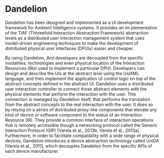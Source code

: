 # Dandelion
Dandelion has been designed and implemented as a UI development framework for Ambient Intelligence systems. It provides an im plementation of the TIAF (Thhreefold Interaction Abstraction Framework) abstraction levels as a distributed user interaction management system that uses model-driven engineering techniques to make the development of distributed physical user interfaces (DPUIs) easier and cheaper.

By using Dandelion, AmI developers are decoupled from the specific modalities, technologies and even physical location of the Interaction Resources (IRs) used to implement a particular DPUI. Developers can design and describe the UIs at the abstract level using the UsiXML language, and then implement the application UI control logic on top of the abstract concepts defined in the abstract UI. Dandelion uses a distributed user interaction controller to connect those abstract elements with the physical elements that perform the interaction with the user. This connection is managed by Dandelion itself, that performs the translation from the abstract concepts to the real interaction with the user. It does so by relying on a series of distributed proxy-like components that elevate any kind of device or software component to the status of an Interaction Resource (IR). They provide a common interface of interaction operations that is remotely accessible though a networking protocol called the Generic Interaction Protocol (GIP) [Varela et al., 2013b, Varela et al., 2013a]. Furthermore, in order to facilitate compatibility with a wide range of physical devices, Dandelion introduces a device abstraction technology called UniDA [Varela et al., 2011], which decouples Dandelion from the specific APIs of each device manufacturer. 
